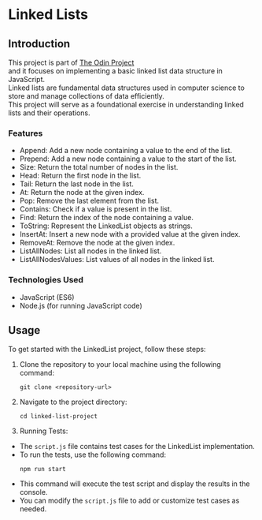 # Linked Lists

## Introduction

This project is part of [The Odin Project](https://www.theodinproject.com/lessons/javascript-linked-lists)<br />
and it focuses on implementing a basic linked list data structure in JavaScript.<br />
Linked lists are fundamental data structures used in computer science to store and manage collections of data efficiently.<br />
This project will serve as a foundational exercise in understanding linked lists and their operations.

### Features

- Append: Add a new node containing a value to the end of the list.
- Prepend: Add a new node containing a value to the start of the list.
- Size: Return the total number of nodes in the list.
- Head: Return the first node in the list.
- Tail: Return the last node in the list.
- At: Return the node at the given index.
- Pop: Remove the last element from the list.
- Contains: Check if a value is present in the list.
- Find: Return the index of the node containing a value.
- ToString: Represent the LinkedList objects as strings.
- InsertAt: Insert a new node with a provided value at the given index.
- RemoveAt: Remove the node at the given index.
- ListAllNodes: List all nodes in the linked list.
- ListAllNodesValues: List values of all nodes in the linked list.

### Technologies Used

-   JavaScript (ES6)
-   Node.js (for running JavaScript code)

## Usage

To get started with the LinkedList project, follow these steps:

1. Clone the repository to your local machine using the following command:
    ```
    git clone <repository-url>
    ```
2. Navigate to the project directory:
    ```
    cd linked-list-project
    ```
3. Running Tests:
- The `script.js` file contains test cases for the LinkedList implementation.
- To run the tests, use the following command:
    ```
    npm run start
    ```
- This command will execute the test script and display the results in the console.
- You can modify the `script.js` file to add or customize test cases as needed.

